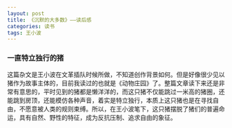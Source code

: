```yaml
---
layout: post
title: 《沉默的大多数》——读后感
categories: 读书
tags: 王小波
---
```


### 一直特立独行的猪

这篇杂文是王小波在文革插队时候所做，不知道创作背景如何。但是好像很少见以猪作为故事主体的，目前我读过的也就是《动物庄园》了。整篇文章读下来还是非常有意思的，平时见到的猪都是懒洋洋的，而这只猪不仅能跳过一米高的猪圈，还能跳到房顶，还能模仿各种声音，着实是特立独行，本质上这只猪也是在寻找自由，不愿意被人类的规则束缚。所以，在王小波笔下，这只猪摆脱了猪们的普遍命运，具有自然、野性的特征，成为反抗压制、追求自由的象征。

### 